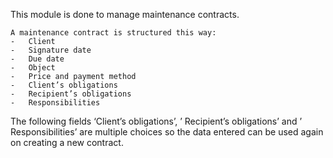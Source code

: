 This module is done to manage maintenance contracts.

	A maintenance contract is structured this way:
    -	Client
    -	Signature date
    -	Due date
    -	Object
    -	Price and payment method
    -	Client’s obligations
    -	Recipient’s obligations
    -	Responsibilities
    
The following fields ‘Client’s obligations’, ’ Recipient’s obligations’ and ’ Responsibilities’ are multiple choices so the data entered can be used again on creating a new contract.
